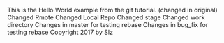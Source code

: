 This is the Hello World example from the git tutorial.
(changed in original)
Changed Rmote
Changed Local Repo
Changed stage
Changed work directory
Changes in master for testing rebase
Changes in bug_fix for testing rebase
Copyright 2017 by Slz
